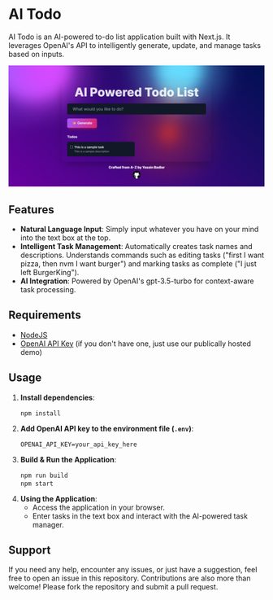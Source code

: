 # AI Todo
AI Todo is an AI-powered to-do list application built with Next.js. It leverages OpenAI's API to intelligently generate, update, and manage tasks based on inputs.

<img src="screenshot.png" width="750px" draggable="false">

## Features
- **Natural Language Input**: Simply input whatever you have on your mind into the text box at the top.
- **Intelligent Task Management**: Automatically creates task names and descriptions. Understands commands such as editing tasks ("first I want pizza, then nvm I want burger") and marking tasks as complete ("I just left BurgerKing").
- **AI Integration**: Powered by OpenAI's gpt-3.5-turbo for context-aware task processing.

## Requirements
- [NodeJS](https://nodejs.org/en/download/)
- [OpenAI API Key](https://platform.openai.com) (if you don't have one, just use our publically hosted demo)

## Usage
1. **Install dependencies**:
   ```
   npm install
   ```
2. **Add OpenAI API key to the environment file (`.env`)**:
   ```
   OPENAI_API_KEY=your_api_key_here
   ```
2. **Build & Run the Application**:
   ```
   npm run build
   npm start
   ```
3. **Using the Application**:
   - Access the application in your browser.
   - Enter tasks in the text box and interact with the AI-powered task manager.

## Support
If you need any help, encounter any issues, or just have a suggestion, feel free to open an issue in this repository.
Contributions are also more than welcome! Please fork the repository and submit a pull request.